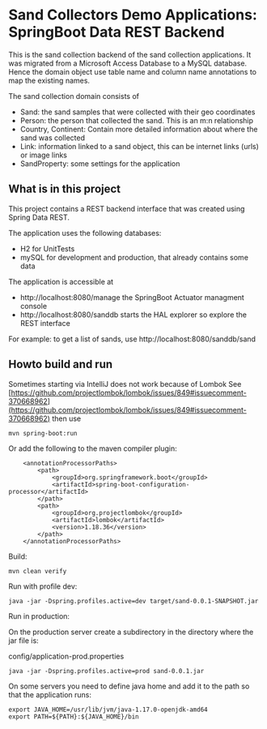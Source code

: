 # Sand Collectors Demo Applications: SpringBoot Data REST Backend

This is the sand collection backend of the sand collection applications.
It was migrated from a Microsoft Access Database to a MySQL database. Hence the domain object use table name 
and column name annotations to map the existing names.

The sand collection domain consists of
 * Sand: the sand samples that were collected with their geo coordinates
 * Person: the person that collected the sand. This is an m:n relationship
 * Country, Continent: Contain more detailed information about where the sand was collected
 * Link: information linked to a sand object, this can be internet links (urls) or image links
 * SandProperty: some settings for the application

## What is in this project
This project contains a REST backend interface that was created using Spring Data REST.

The application uses the following databases:
* H2 for UnitTests
* mySQL for development and production, that already contains some data 

The application is accessible at 
* http://localhost:8080/manage the SpringBoot Actuator managment console
* http://localhost:8080/sanddb starts the HAL explorer so explore the REST interface

For example: to get a list of sands, use
http://localhost:8080/sanddb/sand

## Howto build and run

Sometimes starting via IntelliJ does not work because of Lombok
See [https://github.com/projectlombok/lombok/issues/849#issuecomment-370668962](https://github.com/projectlombok/lombok/issues/849#issuecomment-370668962)
then use
```
mvn spring-boot:run
```

Or add the following to the maven compiler plugin:
```
    <annotationProcessorPaths>
        <path>
            <groupId>org.springframework.boot</groupId>
            <artifactId>spring-boot-configuration-processor</artifactId>
        </path>
        <path>
            <groupId>org.projectlombok</groupId>
            <artifactId>lombok</artifactId>
            <version>1.18.36</version>
        </path>
    </annotationProcessorPaths>
```

Build:
```
mvn clean verify
```

Run with profile dev:
```
java -jar -Dspring.profiles.active=dev target/sand-0.0.1-SNAPSHOT.jar 
```

Run in production:

On the production server create a subdirectory in the directory where the jar file is:

config/application-prod.properties

```
java -jar -Dspring.profiles.active=prod sand-0.0.1.jar 
```

On some servers you need to define java home and add it to the path so that the application runs:

```
export JAVA_HOME=/usr/lib/jvm/java-1.17.0-openjdk-amd64
export PATH=${PATH}:${JAVA_HOME}/bin
```
